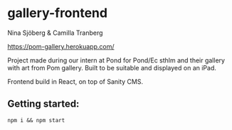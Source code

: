# gallery-frontend

Nina Sjöberg & Camilla Tranberg

https://pom-gallery.herokuapp.com/

Project made during our intern at Pond for Pond/Ec sthlm and their gallery with art from Pom gallery. Built to be suitable and displayed on an iPad.

Frontend build in React, on top of Sanity CMS.


## Getting started:
`npm i && npm start`

